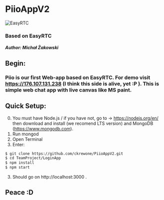 # PiioAppV2

![EasyRTC](https://github.com/priologic/easyrtc/blob/master/api/img/easyrtc.png)  
### Based on EasyRTC

##### Author: Michał Żakowski

## Begin:

### Piio is our first Web-app based on EasyRTC. For demo visit https://176.107.131.238 (I think this side is alive, yet :P ). This is simple web chat app with live canvas like MS paint.


## Quick Setup:
0. You must have Node.js / if you have not, go to -> https://nodejs.org/en/ then download  and install (we recomend LTS version) and MongoDB (https://www.mongodb.com).
0. Run mongod
1. Open Terminal
2. Enter:
```sh
$ git clone https://github.com/ckrewone/PiioAppV2.git
$ cd TeamProject/LoginApp
$ npm install
$ npm start
```
3. Should go on http://localhost:3000 .

## Peace :D
